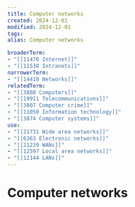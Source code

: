 ```yaml
---
title: Computer networks
created: 2024-12-01
modified: 2024-12-01
tags: 
alias: Computer networks

broaderTerm:
- "[[11470 Internet]]"
- "[[11530 Intranets]]"
narrowerTerm:
- "[[14418 Networks]]"
relatedTerm:
- "[[3888 Computers]]"
- "[[19911 Telecommunications]]"
- "[[3807 Computer crime]]"
- "[[11050 Information technology]]"
- "[[3874 Computer systems]]"
use:
- "[[21731 Wide area networks]]"
- "[[6363 Electronic networks]]"
- "[[21239 WANs]]"
- "[[12597 Local area networks]]"
- "[[12144 LANs]]"
---
```

# Computer networks
